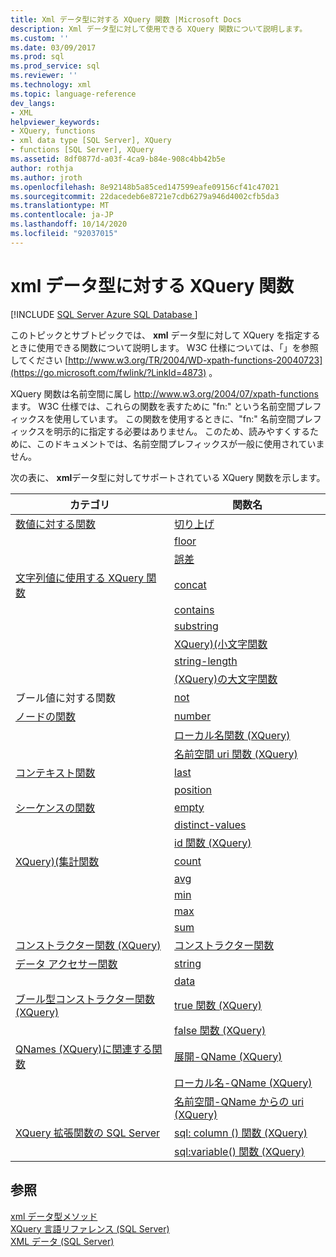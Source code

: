 ```yaml
---
title: Xml データ型に対する XQuery 関数 |Microsoft Docs
description: Xml データ型に対して使用できる XQuery 関数について説明します。
ms.custom: ''
ms.date: 03/09/2017
ms.prod: sql
ms.prod_service: sql
ms.reviewer: ''
ms.technology: xml
ms.topic: language-reference
dev_langs:
- XML
helpviewer_keywords:
- XQuery, functions
- xml data type [SQL Server], XQuery
- functions [SQL Server], XQuery
ms.assetid: 8df0877d-a03f-4ca9-b84e-908c4bb42b5e
author: rothja
ms.author: jroth
ms.openlocfilehash: 8e92148b5a85ced147599eafe09156cf41c47021
ms.sourcegitcommit: 22dacedeb6e8721e7cdb6279a946d4002cfb5da3
ms.translationtype: MT
ms.contentlocale: ja-JP
ms.lasthandoff: 10/14/2020
ms.locfileid: "92037015"
---
```

# <a name="xquery-functions-against-the-xml-data-type"></a>xml データ型に対する XQuery 関数
[!INCLUDE [SQL Server Azure SQL Database ](../includes/applies-to-version/sqlserver.md)]

  このトピックとサブトピックでは、 **xml** データ型に対して XQuery を指定するときに使用できる関数について説明します。 W3C 仕様については、「」を参照してください [http://www.w3.org/TR/2004/WD-xpath-functions-20040723](https://go.microsoft.com/fwlink/?LinkId=4873) 。  
  
 XQuery 関数は名前空間に属し http://www.w3.org/2004/07/xpath-functions ます。 W3C 仕様では、これらの関数を表すために "fn:" という名前空間プレフィックスを使用しています。 この関数を使用するときに、"fn:" 名前空間プレフィックスを明示的に指定する必要はありません。 このため、読みやすくするために、このドキュメントでは、名前空間プレフィックスが一般に使用されていません。  
  
 次の表に、 **xml**データ型に対してサポートされている XQuery 関数を示します。  
  
|カテゴリ|関数名|  
|--------------|-------------------|  
|[数値に対する関数]()|[切り上げ](../xquery/numeric-values-functions-ceiling.md)|  
||[floor](../xquery/numeric-values-functions-floor.md)|  
||[誤差](../xquery/numeric-values-functions-round.md)|  
|[文字列値に使用する XQuery 関数]()|[concat](../xquery/functions-on-string-values-concat.md)|  
||[contains](../xquery/functions-on-string-values-contains.md)|  
||[substring](../xquery/functions-on-string-values-substring.md)|  
||[XQuery&#41;&#40;小文字関数 ](../xquery/functions-on-string-values-lower-case.md)|  
||[string-length](../xquery/functions-on-string-values-string-length.md)|  
||[&#40;XQuery&#41;の大文字関数 ](../xquery/functions-on-string-values-upper-case.md)|  
|ブール値に対する関数|[not](../xquery/functions-on-boolean-values-not-function.md)|  
|[ノードの関数]()|[number](../xquery/functions-on-nodes-number.md)|  
||[ローカル名関数 (XQuery)](../xquery/functions-on-nodes-local-name.md)|  
||[名前空間 uri 関数 (XQuery)](../xquery/functions-on-nodes-namespace-uri.md)|  
|[コンテキスト関数]()|[last](../xquery/context-functions-last-xquery.md)|  
||[position](../xquery/context-functions-position-xquery.md)|  
|[シーケンスの関数]()|[empty](../xquery/functions-on-sequences-empty.md)|  
||[distinct-values](../xquery/functions-on-sequences-distinct-values.md)|  
||[id 関数 (XQuery)](../xquery/functions-on-sequences-id.md)|  
|[XQuery&#41;&#40;集計関数 ]()|[count](../xquery/aggregate-functions-count.md)|  
||[avg](../xquery/aggregate-functions-avg.md)|  
||[min](../xquery/aggregate-functions-min.md)|  
||[max](../xquery/aggregate-functions-max.md)|  
||[sum](../xquery/aggregate-functions-sum.md)|  
|[コンストラクター関数 &#40;XQuery&#41;](../xquery/constructor-functions-xquery.md)|[コンストラクター関数](../xquery/constructor-functions-xquery.md)|  
|[データ アクセサー関数](../xquery/data-accessor-functions.md)|[string](../xquery/data-accessor-functions-string-xquery.md)|  
||[data](../xquery/data-accessor-functions-data-xquery.md)|  
|[ブール型コンストラクター関数 &#40;XQuery&#41;]()|[true 関数 (XQuery)](../xquery/boolean-constructor-functions-true-xquery.md)|  
||[false 関数 (XQuery)](../xquery/boolean-constructor-functions-false-xquery.md)|  
|[QNames &#40;XQuery&#41;に関連する関数 ](./functions-related-to-qnames-expanded-qname.md)|[展開-QName (XQuery)](../xquery/functions-related-to-qnames-expanded-qname.md)|  
||[ローカル名-QName (XQuery)](../xquery/functions-related-to-qnames-local-name-from-qname.md)|  
||[名前空間-QName からの uri (XQuery)](../xquery/functions-related-to-qnames-namespace-uri-from-qname.md)|  
|[XQuery 拡張関数の SQL Server](./xquery-extension-functions-sql-column.md)|[sql: column () 関数 (XQuery)](../xquery/xquery-extension-functions-sql-column.md)|  
||[sql:variable() 関数 (XQuery)](../xquery/xquery-extension-functions-sql-variable.md)|  
  
## <a name="see-also"></a>参照  
 [xml データ型メソッド](../t-sql/xml/xml-data-type-methods.md)   
 [XQuery 言語リファレンス &#40;SQL Server&#41;](../xquery/xquery-language-reference-sql-server.md)   
 [XML データ &#40;SQL Server&#41;](../relational-databases/xml/xml-data-sql-server.md)  
  
